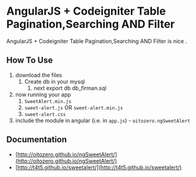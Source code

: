 # AngularJS + Codeigniter Table Pagination,Searching AND Filter

AngularJS + Codeigniter Table Pagination,Searching AND Filter is nice .

## How To Use
1. download the files
	1. Create db in your mysql
		1. next export db db_firman.sql
2. now running your app
	1. `SweetAlert.min.js`
	2. `sweet-alert.js` OR `sweet-alert.min.js`
	3. `sweet-alert.css`
3. include the module in angular (i.e. in `app.js`) - `oitozero.ngSweetAlert`


## Documentation

- [http://oitozero.github.io/ngSweetAlert/](http://oitozero.github.io/ngSweetAlert/)
- [http://t4t5.github.io/sweetalert/](http://t4t5.github.io/sweetalert/)
